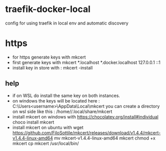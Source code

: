 # traefik-docker-local
config for using traefik in local env and automatic discovery

# https
- for https generate keys with mkcert
- first generate keys with
  mkcert *.localhost *.docker.localhost 127.0.0.1 ::1
- install key in store with : mkcert -install

## help
- if on WSL do install the same key on both instances.
- on windows the keys will be located here : C:\Users\<username>\AppData\Local\mkcert
you can create a directory on wsl side like this : /home/<username>/.local/share/mkcert
- install mkcert on windows with 
  https://chocolatey.org/install#individual
  choco install mkcert
- install mkcert on ubuntu with 
  wget https://github.com/FiloSottile/mkcert/releases/download/v1.4.4/mkcert-v1.4.4-linux-amd64
  mv mkcert-v1.4.4-linux-amd64 mkcert
  chmod +x mkcert
  cp mkcert /usr/local/bin/
